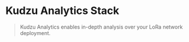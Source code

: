 # Kudzu Analytics Stack

> Kudzu Analytics enables in-depth analysis over your LoRa network deployment.